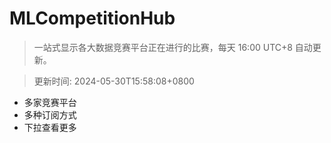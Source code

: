 # MLCompetitionHub

> 一站式显示各大数据竞赛平台正在进行的比赛，每天 16:00 UTC+8 自动更新。
  
> 更新时间: 2024-05-30T15:58:08+0800 

* 多家竞赛平台
* 多种订阅方式
* 下拉查看更多